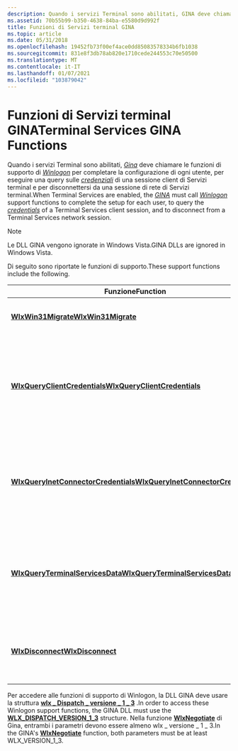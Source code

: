 ```yaml
---
description: Quando i servizi Terminal sono abilitati, GINA deve chiamare le funzioni di supporto di Winlogon per completare la configurazione di ogni utente, per eseguire una query sulle credenziali di una sessione client di Servizi terminal e per disconnettersi da una sessione di rete di Servizi terminal. Nota le DLL GINA vengono ignorate in Windows Vista.
ms.assetid: 70b55b99-b350-4638-84ba-e5580d9d992f
title: Funzioni di Servizi terminal GINA
ms.topic: article
ms.date: 05/31/2018
ms.openlocfilehash: 19452fb73f00ef4ace0dd85083578334b6fb1038
ms.sourcegitcommit: 831e8f3db78ab820e1710cede244553c70e50500
ms.translationtype: MT
ms.contentlocale: it-IT
ms.lasthandoff: 01/07/2021
ms.locfileid: "103879042"
---
```

# <a name="terminal-services-gina-functions"></a><span data-ttu-id="e2f90-103">Funzioni di Servizi terminal GINA</span><span class="sxs-lookup"><span data-stu-id="e2f90-103">Terminal Services GINA Functions</span></span>

<span data-ttu-id="e2f90-104">Quando i servizi Terminal sono abilitati, [*Gina*](../secgloss/g-gly.md) deve chiamare le funzioni di supporto di [*Winlogon*](../secgloss/w-gly.md) per completare la configurazione di ogni utente, per eseguire una query sulle [*credenziali*](../secgloss/c-gly.md) di una sessione client di Servizi terminal e per disconnettersi da una sessione di rete di Servizi terminal.</span><span class="sxs-lookup"><span data-stu-id="e2f90-104">When Terminal Services are enabled, the [*GINA*](../secgloss/g-gly.md) must call [*Winlogon*](../secgloss/w-gly.md) support functions to complete the setup for each user, to query the [*credentials*](../secgloss/c-gly.md) of a Terminal Services client session, and to disconnect from a Terminal Services network session.</span></span>

> [!Note]  
> <span data-ttu-id="e2f90-105">Le DLL GINA vengono ignorate in Windows Vista.</span><span class="sxs-lookup"><span data-stu-id="e2f90-105">GINA DLLs are ignored in Windows Vista.</span></span>

 

<span data-ttu-id="e2f90-106">Di seguito sono riportate le funzioni di supporto.</span><span class="sxs-lookup"><span data-stu-id="e2f90-106">These support functions include the following.</span></span>



| <span data-ttu-id="e2f90-107">Funzione</span><span class="sxs-lookup"><span data-stu-id="e2f90-107">Function</span></span>                                                                     | <span data-ttu-id="e2f90-108">Descrizione</span><span class="sxs-lookup"><span data-stu-id="e2f90-108">Description</span></span>                                                                                         |
|------------------------------------------------------------------------------|-----------------------------------------------------------------------------------------------------|
| [<span data-ttu-id="e2f90-109">**WlxWin31Migrate**</span><span class="sxs-lookup"><span data-stu-id="e2f90-109">**WlxWin31Migrate**</span></span>](/windows/win32/api/winwlx/nc-winwlx-pwlx_win31_migrate)                                   | <span data-ttu-id="e2f90-110">Completa la configurazione dell'utente.</span><span class="sxs-lookup"><span data-stu-id="e2f90-110">Completes the setup of the user.</span></span>                                                                    |
| [<span data-ttu-id="e2f90-111">**WlxQueryClientCredentials**</span><span class="sxs-lookup"><span data-stu-id="e2f90-111">**WlxQueryClientCredentials**</span></span>](/windows/win32/api/winwlx/nc-winwlx-pwlx_query_client_credentials)               | <span data-ttu-id="e2f90-112">Chiamato per eseguire una query sulle credenziali dei client remoti che non utilizzano una licenza di Internet Connector.</span><span class="sxs-lookup"><span data-stu-id="e2f90-112">Called to query the credentials of remote clients that are not using an Internet connector license.</span></span> |
| [<span data-ttu-id="e2f90-113">**WlxQueryInetConnectorCredentials**</span><span class="sxs-lookup"><span data-stu-id="e2f90-113">**WlxQueryInetConnectorCredentials**</span></span>](/windows/win32/api/winwlx/nc-winwlx-pwlx_query_ic_credentials) | <span data-ttu-id="e2f90-114">Chiamato per eseguire una query sulle credenziali dei client remoti che utilizzano una licenza di Internet Connector.</span><span class="sxs-lookup"><span data-stu-id="e2f90-114">Called to query the credentials of remote clients that are using an Internet connector license.</span></span>     |
| [<span data-ttu-id="e2f90-115">**WlxQueryTerminalServicesData**</span><span class="sxs-lookup"><span data-stu-id="e2f90-115">**WlxQueryTerminalServicesData**</span></span>](/windows/win32/api/winwlx/nc-winwlx-pwlx_query_terminal_services_data)         | <span data-ttu-id="e2f90-116">Chiamata eseguita per recuperare le informazioni di configurazione dell'utente di Servizi terminal.</span><span class="sxs-lookup"><span data-stu-id="e2f90-116">Called to retrieve Terminal Services user configuration information.</span></span>                                |
| [<span data-ttu-id="e2f90-117">**WlxDisconnect**</span><span class="sxs-lookup"><span data-stu-id="e2f90-117">**WlxDisconnect**</span></span>](/windows/win32/api/winwlx/nc-winwlx-pwlx_disconnect)                                       | <span data-ttu-id="e2f90-118">Chiamato per disconnettersi da una sessione di rete di Servizi terminal.</span><span class="sxs-lookup"><span data-stu-id="e2f90-118">Called to disconnect from a Terminal Services network session.</span></span>                                      |



 

<span data-ttu-id="e2f90-119">Per accedere alle funzioni di supporto di Winlogon, la DLL GINA deve usare la struttura [**wlx \_ Dispatch \_ versione \_ 1 \_ 3**](/windows/desktop/api/Winwlx/ns-winwlx-wlx_dispatch_version_1_3) .</span><span class="sxs-lookup"><span data-stu-id="e2f90-119">In order to access these Winlogon support functions, the GINA DLL must use the [**WLX\_DISPATCH\_VERSION\_1\_3**](/windows/desktop/api/Winwlx/ns-winwlx-wlx_dispatch_version_1_3) structure.</span></span> <span data-ttu-id="e2f90-120">Nella funzione [**WlxNegotiate**](/windows/desktop/api/Winwlx/nf-winwlx-wlxnegotiate) di Gina, entrambi i parametri devono essere almeno wlx \_ versione \_ 1 \_ 3.</span><span class="sxs-lookup"><span data-stu-id="e2f90-120">In the GINA's [**WlxNegotiate**](/windows/desktop/api/Winwlx/nf-winwlx-wlxnegotiate) function, both parameters must be at least WLX\_VERSION\_1\_3.</span></span>

 

 
